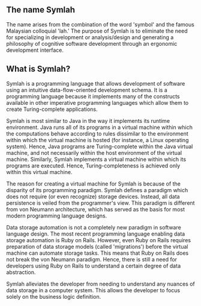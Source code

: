 ## The name Symlah

The name arises from the combination of the word 'symbol' and the famous Malaysian colloquial 'lah.' The purpose of Symlah is to eliminate the need for specializing in development or analysis/design and generating a philosophy of cognitive software development through an ergonomic development interface.

## What is Symlah?

Symlah is a programming language that allows development of software using an intuitive data-flow-oriented development schema. It is a programming language because it implements many of the constructs available in other imperative programming languages which allow them to create Turing-complete applications.

Symlah is most similar to Java in the way it implements its runtime environment. Java runs all of its programs in a virtual machine within which the computations behave according to rules dissimilar to the environment within which the virtual machine is hosted (for instance, a Linux operating system). Hence, Java programs are Turing-complete within the Java virtual machine, and not necessarily within the host environment of the virtual machine. Similarly, Symlah implements a virtual machine within which its programs are executed. Hence, Turing-completeness is achieved only within this virtual machine.

The reason for creating a virtual machine for Symlah is because of the disparity of its programming paradigm. Symlah defines a paradigm which does not require (or even recognize) storage devices. Instead, all data persistence is veiled from the programmer's view. This paradigm is different from von Neumann architecture, which has served as the basis for most modern programming language designs.

Data storage automation is not a completely new paradigm in software language design. The most recent programming language enabling data storage automation is Ruby on Rails. However, even Ruby on Rails requires preparation of data storage models (called 'migrations') before the virtual machine can automate storage tasks. This means that Ruby on Rails does not break the von Neumann paradigm. Hence, there is still a need for developers using Ruby on Rails to understand a certain degree of data abstraction.

Symlah alleviates the developer from needing to understand any nuances of data storage in a computer system. This allows the developer to focus solely on the business logic definition.
